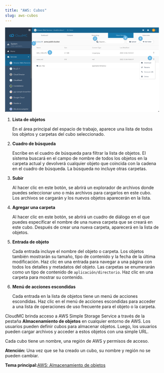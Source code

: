 ```yaml
---
title: "AWS: Cubos"
slug: aws-cubos
---
```



![Una captura de pantalla del contenido de un cubo de AWS, con puntos numerados que indican características de interés](/assets/aws-objectstorage-filelist-numdots-en.png)

1. **Lista de objetos**

     En el área principal del espacio de trabajo, aparece una lista de todos los objetos y carpetas del cubo seleccionado.

2. **Cuadro de búsqueda**

     Escribe en el cuadro de búsqueda para filtrar la lista de objetos. El sistema buscará en el campo de nombre de todos los objetos en la carpeta actual y devolverá cualquier objeto que coincida con la cadena en el cuadro de búsqueda. La búsqueda no incluye otras carpetas.

3. **Subir**

     Al hacer clic en este botón, se abrirá un explorador de archivos donde puedes seleccionar uno o más archivos para cargarlos en este cubo. Los archivos se cargarán y los nuevos objetos aparecerán en la lista.

4. **Agregar una carpeta**

     Al hacer clic en este botón, se abrirá un cuadro de diálogo en el que puedes especificar el nombre de una nueva carpeta que se creará en este cubo. Después de crear una nueva carpeta, aparecerá en la lista de objetos.

5. **Entrada de objeto**

     Cada entrada incluye el nombre del objeto o carpeta. Los objetos también mostrarán su tamaño, tipo de contenido y la fecha de la última modificación. Haz clic en una entrada para navegar a una página con todos los detalles y metadatos del objeto. Las carpetas se enumerarán como un tipo de contenido de `aplicación/directorio`. Haz clic en una carpeta para mostrar su contenido.

6. **Menú de acciones escondidas**

     Cada entrada en la lista de objetos tiene un menú de acciones escondidas. Haz clic en el menú de acciones escondidas para acceder a una lista de operaciones de uso frecuente para el objeto o la carpeta.


CloudMC brinda acceso a AWS Simple Storage Service a través de la pestaña **Almacenamiento de objetos** en cualquier entorno de AWS. Los usuarios pueden definir cubos para almacenar objetos. Luego, los usuarios pueden cargar archivos y acceder a estos objetos con una simple URL.

Cada cubo tiene un nombre, una región de AWS y permisos de acceso.

**Atención:** Una vez que se ha creado un cubo, su nombre y región no se pueden cambiar.

**Tema principal:**[AWS: Almacenamiento de objetos](aws-object_storage.md)

